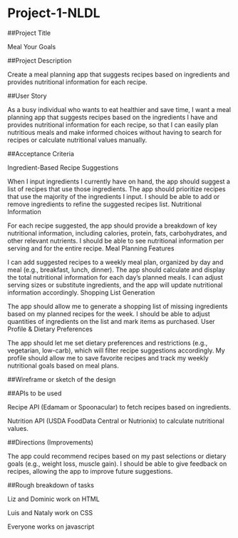 # Project-1-NLDL

##Project Title

Meal Your Goals

##Project Description

Create a meal planning app that suggests recipes based on ingredients and provides nutritional information for each recipe. 

##User Story

As a busy individual who wants to eat healthier and save time, I want a meal planning app that suggests recipes based on the ingredients I have and provides nutritional information for each recipe, so that I can easily plan nutritious meals and make informed choices without having to search for recipes or calculate nutritional values manually.

##Acceptance Criteria

Ingredient-Based Recipe Suggestions

When I input ingredients I currently have on hand, the app should suggest a list of recipes that use those ingredients.
The app should prioritize recipes that use the majority of the ingredients I input.
I should be able to add or remove ingredients to refine the suggested recipes list.
Nutritional Information

For each recipe suggested, the app should provide a breakdown of key nutritional information, including calories, protein, fats, carbohydrates, and other relevant nutrients.
I should be able to see nutritional information per serving and for the entire recipe.
Meal Planning Features

I can add suggested recipes to a weekly meal plan, organized by day and meal (e.g., breakfast, lunch, dinner).
The app should calculate and display the total nutritional information for each day’s planned meals.
I can adjust serving sizes or substitute ingredients, and the app will update nutritional information accordingly.
Shopping List Generation

The app should allow me to generate a shopping list of missing ingredients based on my planned recipes for the week.
I should be able to adjust quantities of ingredients on the list and mark items as purchased.
User Profile & Dietary Preferences

The app should let me set dietary preferences and restrictions (e.g., vegetarian, low-carb), which will filter recipe suggestions accordingly.
My profile should allow me to save favorite recipes and track my weekly nutritional goals based on meal plans.


##Wireframe or sketch of the design



##APIs to be used

Recipe API (Edamam or Spoonacular) to fetch recipes based on ingredients. 

Nutrition API (USDA FoodData Central or Nutrionix) to calculate nutritional values.

##Directions (Improvements)

The app could recommend recipes based on my past selections or dietary goals (e.g., weight loss, muscle gain).
I should be able to give feedback on recipes, allowing the app to improve future suggestions.

##Rough breakdown of tasks

Liz and Dominic work on HTML

Luis and Nataly work on CSS 

Everyone works on javascript 


